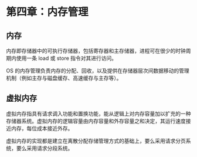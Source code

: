 # 第四章：内存管理

## 内存

内存即存储器中的可执行存储器，包括寄存器和主存储器，进程可在很少的时钟周期内使用一条 load 或 store 指令对其进行访问。

OS 的内存管理负责内存的分配、回收，以及提供在存储器层次间数据移动的管理机制（例如主存与磁盘缓存、高速缓存与主存等）。

## 虚拟内存

虚拟内存指具有请求调入功能和置换功能，能从逻辑上对内存容量加以扩充的一种存储器系统。虚拟内存的逻辑容量由内存容量和外存容量之和决定，其运行速度接近内存，每位成本接近外存。

虚拟内存的实现都是建立在离散分配存储管理方式的基础上，要么采用请求分页系统，要么采用请求分段系统。